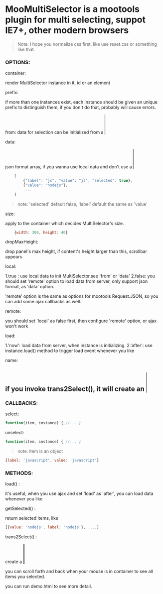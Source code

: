 ﻿# MooMultiSelector is a mootools plugin for multi selecting, suppot IE7+, other modern browsers

> Note: I hope you normalize css first, like use reset.css or something like that.

### OPTIONS:
container: 

render MultiSelector instance in it, id or an element

prefix: 

if more than one instances exist, each instance should be given an unique prefix to distinguish them, if you don't do that, probably will cause errors.
	  
from: data for selection can be initialized from a <select multiple>, id or element 

data: 

json format array, if you wanna use local data and don't use a <select multiple> to init.
	  
```js
	[
		{"label": "js", "value": "js", "selected": true},
		{"value": "nodejs"},
	 	....
	]
```
> note: 'selected' default false, 'label' default the same as 'value' 

size: 

apply to the container which decides MultiSelector's size. 

```js 
	{width: 300, height: 40}
```

dropMaxHeight: 

drop panel's max height, if content's height larger than this, scrollbar appears 

local: 

1.true : use local data to init MultiSelector.see 'from' or 'data'
2.false: you should set 'remote' option to load data from server, only support json format, as 'data' option.

'remote' option is the same as options for mootools Request.JSON, so you can add some ajax callbacks as well. 

remote: 

you should set 'local' as false first, then configure 'remote' option, or ajax won't work
	 
load: 
	
1.'now': load data from server, when instance is initializing.
2.'after': use instance.load() method to trigger load event whenever you like
	
name: 

if you invoke trans2Select(), it will create an <select multiple> in container, the name is for it.maybe you want to submit a from, I guess. so you can get selected values in back end by its name
----------------------------------------------------------------------------------------------
### CALLBACKS:
select: 

```js
function(item, instance) { //... } 
```
unselect: 

```js
function(item, instance) { //... } 
```

> note: item is an object 

```js
{label: 'javascript', value: 'javascript'}
```

### METHODS:

load() : 

it's useful, when you use ajax and set 'load' as 'after', you can load data whenever you like

getSelected() : 

return selected items, like 

```js
[{value: 'nodejs', label: 'nodejs'}, ....]
```

trans2Select() : 

create a <select multiple> in container, invoke it before you submit your form,if you use 'from' option, it will refresh selected options in the specified <select multiple>. and invoke it more than one time, it just does refresh.

you can scroll forth and back when your mouse is in container to see all items you selected. 

you can run demo.html to see more detail.     
